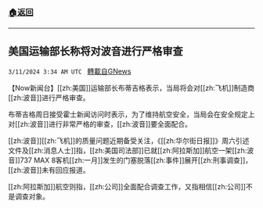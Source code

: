 ###  [:house:返回](README.md)
---


## 美国运输部长称将对波音进行严格审查
`3/11/2024 3:34 AM UTC ` [轉載自GNews](https://gnews.org/articles/2382997)

【Now新闻台】[[zh:美国]]运输部长布蒂吉格表示，当局将会对[[zh:飞机]]制造商[[zh:波音]]进行严格审查。

布蒂吉格周日接受霍士新闻访问时表示，为了维持航空安全，当局会在安全规定上对[[zh:波音]]进行非常严格的审查，[[zh:波音]]要全面配合。

[[zh:波音]][[zh:飞机]]的质量问题近期备受关注，《[[zh:华尔街日报]]》周六引述文件及[[zh:消息人士]]指，[[zh:美国司法部]]已就[[zh:阿拉斯加]]航空一架[[zh:波音]]737 MAX 8客机[[zh:一月]]发生的门塞脱落[[zh:事件]]展开[[zh:刑事调查]]，[[zh:波音]]未有回应报道。

[[zh:阿拉斯加]]航空则指，[[zh:公司]]全面配合调查工作，又指相信[[zh:公司]]不是调查对象。
